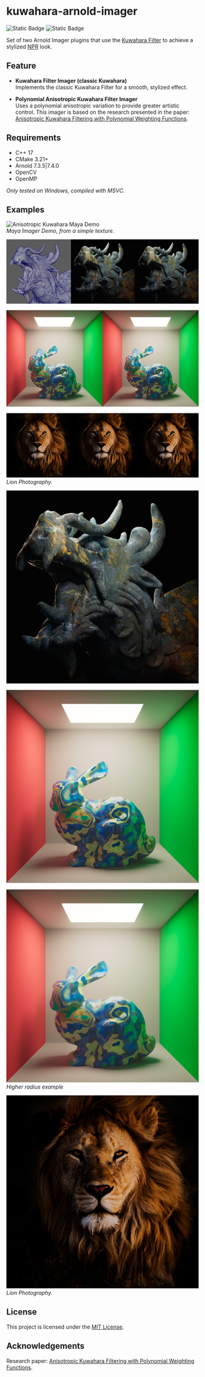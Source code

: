 # kuwahara-arnold-imager

![Static Badge](https://img.shields.io/badge/Arnold-7.3.5-brightgreen?style=flat&logo=autodesk&color=%2342A7CE)
![Static Badge](https://img.shields.io/badge/Arnold-7.4.1-brightgreen?style=flat&logo=autodesk&color=%2342A7CE)



Set of two Arnold Imager plugins that use the [Kuwahara Filter](https://en.wikipedia.org/wiki/Kuwahara_filter) to achieve a stylized [NPR](https://en.wikipedia.org/wiki/Non-photorealistic_rendering) look.

## Feature

- **Kuwahara Filter Imager (classic Kuwahara)**  
Implements the classic Kuwahara Filter for a smooth, stylized effect.

- **Polynomial Anisotropic Kuwahara Filter Imager**  
Uses a polynomial anisotropic variation to provide greater artistic control. This imager is based on the research presented in the paper: [Anisotropic Kuwahara Filtering with Polynomial Weighting Functions](./docs/Anisotropic_Kuwahara_Filtering_Paper.pdf).

## Requirements

- C++ 17
- CMake 3.21+
- Arnold 7.3.5|7.4.0
- OpenCV
- OpenMP

*Only tested on Windows, compiled with MSVC.*

## Examples

![Anisotropic Kuwahara Maya Demo](./examples/recording-demo-maya.gif)  
*Maya Imager Demo, from a simple texture.*

![Anisotropic Kuwahara Dragon Comparaison](./examples/anistropicKuwahara-dragon-comparaisonmesh.jpg)

![Anisotropic Kuwahara Bunny Comparaison](./examples/anistropicKuwahara-bunny-comparaison.jpg)

![Anisotropic Kuwahara Lion Comparaison](./examples/anistropicKuwahara-lion-comparaison.jpg)  
*Lion Photography.*

![Anisotropic Kuwahara Dragon](./examples/anistropicKuwahara-dragon.jpg)

![Anisotropic Kuwahara Bunny](./examples/anistropicKuwahara-bunny-radius10.jpg)

![Anisotropic Kuwahara Bunny](./examples/anistropicKuwahara-bunny-radius15.jpg)
*Higher radius example*

![Anisotropic Kuwahara Lion](./examples/anistropicKuwahara-lion.jpg)
*Lion Photography.*

## License

This project is licensed under the [MIT License](LICENSE).

## Acknowledgements

Research paper: [Anisotropic Kuwahara Filtering with Polynomial Weighting Functions](./docs/Anisotropic_Kuwahara_Filtering_Paper.pdf).
